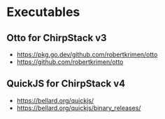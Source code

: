 # Executables

## Otto for ChirpStack v3

* https://pkg.go.dev/github.com/robertkrimen/otto
* https://github.com/robertkrimen/otto


## QuickJS for ChirpStack v4

* https://bellard.org/quickjs/
* https://bellard.org/quickjs/binary_releases/
